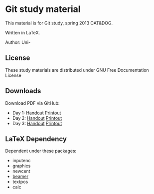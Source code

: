 Git study material
==================

This material is for Git study, spring 2013 CAT&DOG.

Written in LaTeX.

Author: Uni-

License
-------

These study materials are distributed under GNU Free Documentation License

Downloads
---------

Download PDF via GitHub:

* Day 1: [Handout][day1-handout] [Printout][day1-printout]
* Day 2: [Handout][day2-handout] [Printout][day2-printout]
* Day 3: [Handout][day3-handout] [Printout][day3-printout]

[day1-handout]: https://github.com/Uni-/study-material-git-spring-2013/raw/build/gitstudy-day1-handout.pdf
[day2-handout]: https://github.com/Uni-/study-material-git-spring-2013/raw/build/gitstudy-day2-handout.pdf
[day3-handout]: https://github.com/Uni-/study-material-git-spring-2013/raw/build/gitstudy-day3-handout.pdf
[day1-printout]: https://github.com/Uni-/study-material-git-spring-2013/raw/build/gitstudy-day1-printout.pdf
[day2-printout]: https://github.com/Uni-/study-material-git-spring-2013/raw/build/gitstudy-day2-printout.pdf
[day3-printout]: https://github.com/Uni-/study-material-git-spring-2013/raw/build/gitstudy-day3-printout.pdf

LaTeX Dependency
----------------

Dependent under these packages:
* inputenc
* graphics
* newcent
* [beamer]
* textpos
* calc

[beamer]: https://bitbucket.org/rivanvx/beamer/wiki/Home
